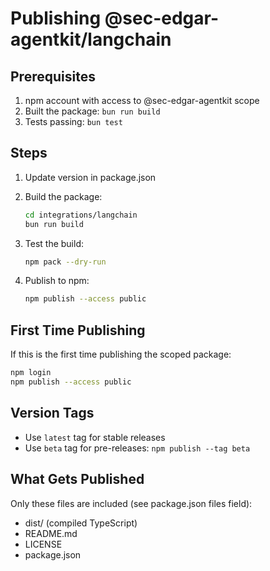# Publishing @sec-edgar-agentkit/langchain

## Prerequisites

1. npm account with access to @sec-edgar-agentkit scope
2. Built the package: `bun run build`
3. Tests passing: `bun test`

## Steps

1. Update version in package.json
2. Build the package:
   ```bash
   cd integrations/langchain
   bun run build
   ```

3. Test the build:
   ```bash
   npm pack --dry-run
   ```

4. Publish to npm:
   ```bash
   npm publish --access public
   ```

## First Time Publishing

If this is the first time publishing the scoped package:

```bash
npm login
npm publish --access public
```

## Version Tags

- Use `latest` tag for stable releases
- Use `beta` tag for pre-releases: `npm publish --tag beta`

## What Gets Published

Only these files are included (see package.json files field):
- dist/ (compiled TypeScript)
- README.md
- LICENSE
- package.json